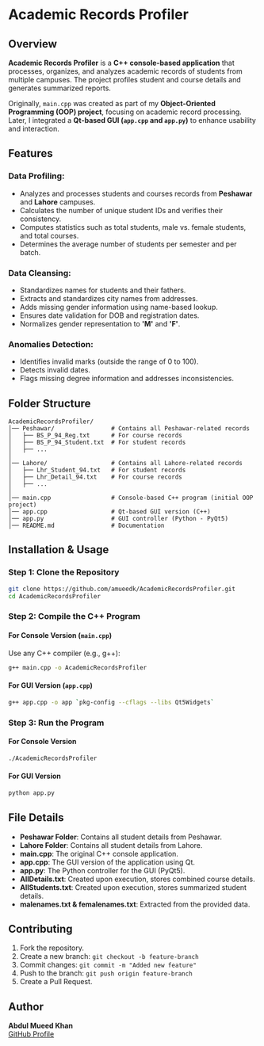 # Academic Records Profiler

## Overview
**Academic Records Profiler** is a **C++ console-based application** that processes, organizes, and analyzes academic records of students from multiple campuses. The project profiles student and course details and generates summarized reports.

Originally, `main.cpp` was created as part of my **Object-Oriented Programming (OOP) project**, focusing on academic record processing. Later, I integrated a **Qt-based GUI (`app.cpp` and `app.py`)** to enhance usability and interaction.

## Features
### **Data Profiling:**
- Analyzes and processes students and courses records from **Peshawar** and **Lahore** campuses.
- Calculates the number of unique student IDs and verifies their consistency.
- Computes statistics such as total students, male vs. female students, and total courses.
- Determines the average number of students per semester and per batch.

### **Data Cleansing:**
- Standardizes names for students and their fathers.
- Extracts and standardizes city names from addresses.
- Adds missing gender information using name-based lookup.
- Ensures date validation for DOB and registration dates.
- Normalizes gender representation to **'M'** and **'F'**.

### **Anomalies Detection:**
- Identifies invalid marks (outside the range of 0 to 100).
- Detects invalid dates.
- Flags missing degree information and addresses inconsistencies.

## Folder Structure
```plaintext
AcademicRecordsProfiler/
│── Peshawar/                # Contains all Peshawar-related records
│   ├── BS_P_94_Reg.txt      # For course records
│   ├── BS_P_94_Student.txt  # For student records
│   ├── ...
│
│── Lahore/                  # Contains all Lahore-related records
│   ├── Lhr_Student_94.txt   # For student records
│   ├── Lhr_Detail_94.txt    # For course records
│   ├── ...
│
│── main.cpp                 # Console-based C++ program (initial OOP project)
│── app.cpp                  # Qt-based GUI version (C++)
│── app.py                   # GUI controller (Python - PyQt5)
│── README.md                # Documentation
```

## Installation & Usage
### **Step 1: Clone the Repository**
```sh
git clone https://github.com/amueedk/AcademicRecordsProfiler.git
cd AcademicRecordsProfiler
```

### **Step 2: Compile the C++ Program**
#### **For Console Version (`main.cpp`)**
Use any C++ compiler (e.g., g++):
```sh
g++ main.cpp -o AcademicRecordsProfiler
```

#### **For GUI Version (`app.cpp`)**
```sh
g++ app.cpp -o app `pkg-config --cflags --libs Qt5Widgets`
```

### **Step 3: Run the Program**
#### **For Console Version**
```sh
./AcademicRecordsProfiler
```

#### **For GUI Version**
```sh
python app.py
```

## File Details
- **Peshawar Folder**: Contains all student details from Peshawar.
- **Lahore Folder**: Contains all student details from Lahore.
- **main.cpp**: The original C++ console application.
- **app.cpp**: The GUI version of the application using Qt.
- **app.py**: The Python controller for the GUI (PyQt5).
- **AllDetails.txt**: Created upon execution, stores combined course details.
- **AllStudents.txt**: Created upon execution, stores summarized student details.
- **malenames.txt & femalenames.txt**: Extracted from the provided data.

## Contributing
1. Fork the repository.
2. Create a new branch: `git checkout -b feature-branch`
3. Commit changes: `git commit -m "Added new feature"`
4. Push to the branch: `git push origin feature-branch`
5. Create a Pull Request.

## Author
**Abdul Mueed Khan**  
[GitHub Profile](https://github.com/amueedk)

